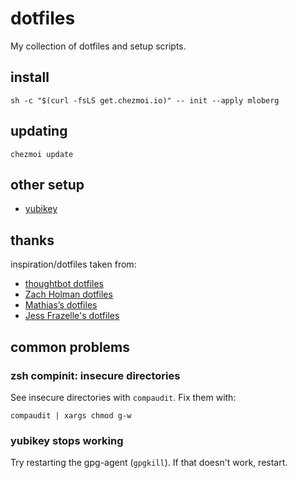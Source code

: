 # dotfiles

My collection of dotfiles and setup scripts.

## install

    sh -c "$(curl -fsLS get.chezmoi.io)" -- init --apply mloberg

## updating

    chezmoi update

## other setup

* [yubikey](https://github.com/drduh/YubiKey-Guide)

## thanks

inspiration/dotfiles taken from:

* [thoughtbot dotfiles](https://github.com/thoughtbot/dotfiles)
* [Zach Holman dotfiles](https://github.com/holman/dotfiles)
* [Mathias’s dotfiles](https://github.com/mathiasbynens/dotfiles)
* [Jess Frazelle's dotfiles](https://github.com/jessfraz/dotfiles)

## common problems

### zsh compinit: insecure directories

See insecure directories with `compaudit`. Fix them with:

    compaudit | xargs chmod g-w

### yubikey stops working

Try restarting the gpg-agent (`gpgkill`). If that doesn't work, restart.
